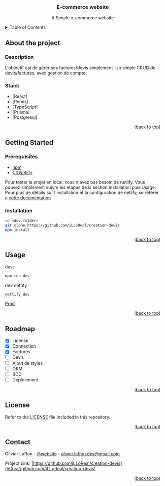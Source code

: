 <a name="readme-top"></a>

<!-- PROJECT LOGO -->
<br />
<div align="center">
  <h3 align="center">E-commerce website</h3>
  <p align="center">
    A Simple e-commerce website
    <br />
  </p>
</div>

<!-- TABLE OF CONTENTS -->
<details>
  <summary>Table of Contents</summary>
  <ol>
    <li>
      <a href="#about-the-project">A propos du projet</a>
      <ul>
        <li><a href="#description">Description</a></li>
        <li><a href="#stack">Stack</a></li>
      </ul>
    </li>
    <li>
      <a href="#getting-started">Getting Started</a>
      <ul>
        <li><a href="#prerequisites">Prérequis</a></li>
        <li><a href="#installation">Installation</a></li>
      </ul>
    </li>
    <li><a href="#usage">Utilisation</a></li>
    <li><a href="#roadmap">Roadmap</a></li>
    <li><a href="#license">License</a></li>
    <li><a href="#contact">Contact</a></li>
  </ol>
</details>



<!-- ABOUT THE PROJECT -->
## About the project

### Description

L'objectif est de gérer ses factures/devis simplement.
Un simple CRUD de devis/factures, avec gestion de compte.

### Stack

- [React] 
- [Remix]
- [TypeScript]
- [Prisma]
- [Postgresql]

<p align="right">(<a href="#readme-top">back to top</a>)</p>


<!-- GETTING STARTED -->
## Getting Started

### Prerequisites

- [npm](https://npmjs.com/)
- [ClI Netlify](https://www.netlify.com/products/dev/)

Pour tester le projet en local, vous n'avez pas besoin de netlify.
Vous pouvez simplement suivre les étapes de la section Installation puis Usage. Pour plus de détails sur l'installation et la configuration de netlify, se référer à [cette documentation](RemixREADME.md/#netlify-setup)

### Installation

```sh
cd <dev folder>
git clone https://github.com/iLLoReal/creation-devis
npm install
```

<p align="right">(<a href="#readme-top">back to top</a>)</p>


<!-- USAGE EXAMPLES -->
## Usage

dev:
```sh
npm run dev
```

dev netfify :
```sh
netlify dev
```

[Prod](RemixREADME.md/#deployment)

<p align="right">(<a href="#readme-top">back to top</a>)</p>

<!-- ROADMAP -->
## Roadmap

- [x] License
- [x] Connection
- [x] Factures
- [ ] Devis
- [ ] Ajout de styles
- [ ] ORM
- [ ] BDD
- [ ] Déploiement

<p align="right">(<a href="#readme-top">back to top</a>)</p>


<!-- LICENSE -->
## License

Refer to the <a href="LICENSE">LICENSE</a> file included in this repository.

<p align="right">(<a href="#readme-top">back to top</a>)</p>

<!-- CONTACT -->
## Contact

Olivier Laffon - [@website](https://www.olivier-laffon.com) - olivier.laffon.dev@gmail.com

Project Link: [https://github.com/iLLoReal/creation-devis](https://github.com/iLLoReal/creation-devis)

<p align="right">(<a href="#readme-top">back to top</a>)</p>
